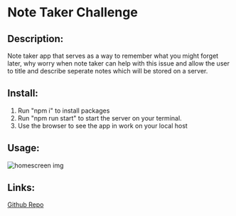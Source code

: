 # Note Taker Challenge

## Description:
Note taker app that serves as a way to remember what you might forget later, why worry when note taker can help with this issue and allow the user to title and describe seperate notes which will be stored on a server. 

## Install:
1. Run "npm i" to install packages
2. Run "npm run start" to start the server on your terminal.
3. Use the browser to see the app in work on your local host
 

## Usage:
![homescreen img]()



## Links:
[Github Repo](https://github.com/jon-dev092/note-taker-tool)